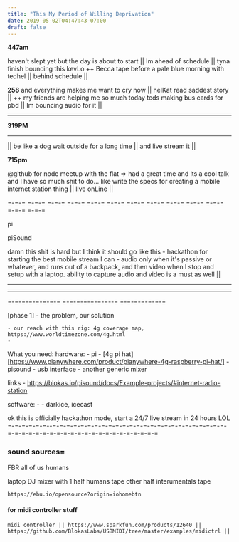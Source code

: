 ```yaml
---
title: "This My Period of Willing Deprivation"
date: 2019-05-02T04:47:43-07:00
draft: false
---
```



**447am**

haven't slept yet but the day is about to start || Im ahead of schedule || tyna finish bouncing this kevLo ++ Becca tape before a pale blue morning with tedhel || behind schedule ||


**258** and everything makes me want to cry now || helKat read saddest story || ++ my friends are helping me so much today teds making bus cards for pbd || Im bouncing audio for it ||

___

**319PM**

___


|| be like a dog wait outside for a long time || and live stream it ||

**715pm**

@github for node meetup with the flat => had a great time and its a cool talk and I have so much shit to do... like write the specs for creating a mobile internet station thing || live onLine ||


=-=-= =-=-= =-=-= =-=-= =-=-= =-=-= =-=-= =-=-= =-=-= =-=-= =-=-= =-=-= =-=-=


pi

piSound

damn this shit is hard but I think it should go like this - hackathon for starting the best mobile stream I can - audio only when it's passive or whatever, and runs out of a backpack, and then video when I stop and setup with a laptop. ability to capture audio and video is a must as well ||

___

___

=-=-=-=-=-=-=-= =-=-=-=-=-=-=--= =-=-=-=-=-=-=


[phase 1] - the problem, our solution

    - our reach with this rig: 4g coverage map, https://www.worldtimezone.com/4g.html
    -

What you need:
hardware:
    - pi
    - [4g pi hat][https://www.pianywhere.com/product/pianywhere-4g-raspberry-pi-hat/]
    - pisound
    - usb interface
    - another generic mixer

links
    - https://blokas.io/pisound/docs/Example-projects/#internet-radio-station

software:
    -
    - darkice, icecast

ok this is officially hackathon mode, start a 24/7 live stream in 24 hours LOL
=-=-=-=-=-=--=-=-=-=-=-=-=-=-=-=-=-=-=-=-=-=-=-=-=-=-=-=-=-=-=-=-=-=-=-=-=-=-=-=-=-=-=-=-=-=-=-=-=-=-=-=-=

### sound sources=

FBR 
all of us humans

laptop DJ mixer with 1 half humans tape other half interumentals tape

    https://ebu.io/opensource?origin=iohomebtn






#### for midi controller stuff

    midi controller || https://www.sparkfun.com/products/12640 || https://github.com/BlokasLabs/USBMIDI/tree/master/examples/midictrl ||
